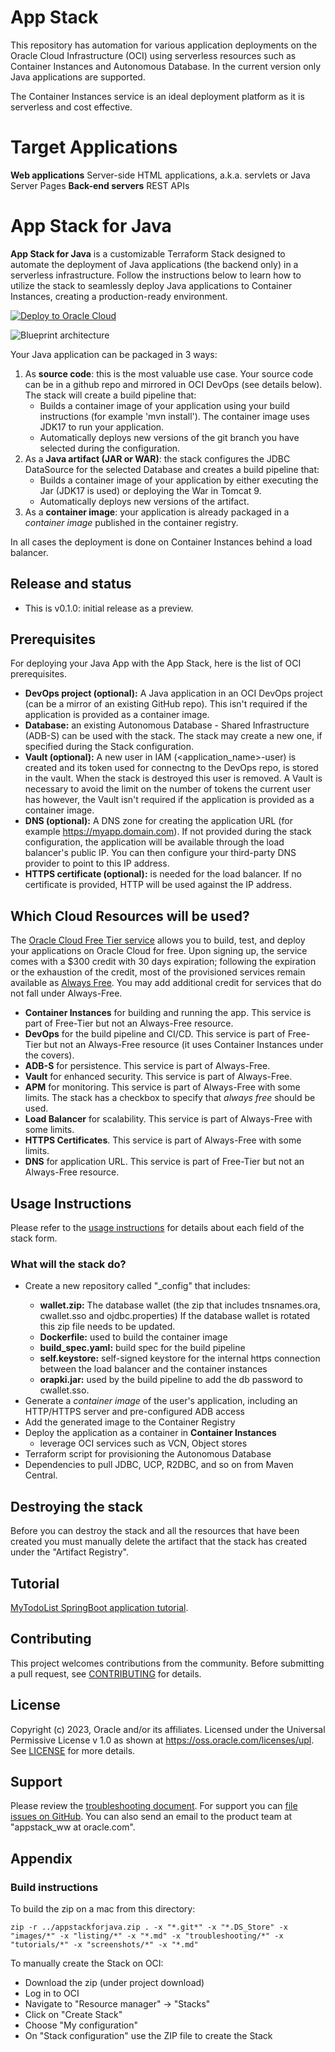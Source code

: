 App Stack
=========

This repository has automation for various application deployments on the Oracle Cloud Infrastructure (OCI) using serverless resources such as Container Instances and Autonomous Database. In the current version only Java applications are supported. 

The Container Instances service is an ideal deployment platform as it is serverless and cost effective.
# Target Applications

**Web applications** Server-side HTML applications, a.k.a. servlets or Java Server Pages
**Back-end servers** REST APIs
# App Stack for Java

**App Stack for Java** is a customizable Terraform Stack designed to automate the deployment of Java applications (the backend only) in a serverless infrastructure. Follow the instructions below to learn how to utilize the stack to seamlessly deploy Java applications to Container Instances, creating a production-ready environment.

[![Deploy to Oracle Cloud](https://oci-resourcemanager-plugin.plugins.oci.oraclecloud.com/latest/deploy-to-oracle-cloud.svg)](https://cloud.oracle.com/resourcemanager/stacks/create?zipUrl=https://github.com/oracle-quickstart/appstack/releases/download/v0.1.3/appstackforjava.zip) 

![Blueprint architecture](https://github.com/oracle-quickstart/appstack/blob/main/images/blueprintarchitecture.svg)

Your Java application can be packaged in 3 ways:
1. As **source code**: this is the most valuable use case. Your source code can be in a github repo and mirrored in OCI DevOps (see details below). The stack will create a build pipeline that:
    - Builds a container image of your application using your build instructions (for example 'mvn install'). The container image uses JDK17 to run your application.
    - Automatically deploys new versions of the git branch you have selected during the configuration.
2. As a **Java artifact (JAR or WAR)**: the stack configures the JDBC DataSource for the selected Database and creates a build pipeline that:
    - Builds a container image of your application by either executing the Jar (JDK17 is used) or deploying the War in Tomcat 9.
    - Automatically deploys new versions of the artifact.
3. As a  **container image**: your application is already packaged in a *container image* published in the container registry.

In all cases the deployment is done on Container Instances behind a load balancer.

## Release and status
 - This is v0.1.0: initial release as a preview.

## Prerequisites

For deploying your Java App with the App Stack, here is the list of OCI prerequisites.

- **DevOps project (optional):** A Java application in an OCI DevOps project (can be a mirror of an existing GitHub repo). This isn't required if the application is provided as a container image.
- **Database:** an existing Autonomous Database  - Shared Infrastructure (ADB-S) can be used with the stack. The stack may create a new one, if specified during the Stack configuration. 
- **Vault (optional):** A new user in IAM (<application_name>-user) is created and its token used for connectng to the DevOps repo, is stored in the vault. When the stack is destroyed this user is removed. A Vault is necessary to avoid the limit on the number of tokens the current user has however, the Vault isn't required if the application is provided as a container image.
- **DNS (optional):** A DNS zone for creating the application URL (for example https://myapp.domain.com). If not provided during the stack configuration, the application will be available through the load balancer's public IP. You can then configure your third-party DNS provider to point to this IP address.
- **HTTPS certificate (optional):** is needed for the load balancer. If no certificate is provided, HTTP will be used against the IP address.


## Which Cloud Resources will be used?

The [Oracle Cloud Free Tier service](https://www.oracle.com/cloud/free/) allows you to  build, test, and deploy your applications on Oracle Cloud for free. Upon signing up, the service comes with a $300 credit with 30 days expiration; following the expiration or the exhaustion of the credit, most of the provisioned services remain available  as [Always Free](https://www.oracle.com/cloud/free/#always-free). You may add additional credit for services that do not fall under Always-Free.
- **Container Instances** for building and running  the app. This service is part of Free-Tier but not an Always-Free resource. 
- **DevOps** for the build pipeline and CI/CD. This service is part of Free-Tier but not an Always-Free resource (it uses Container Instances under the covers).
- **ADB-S** for persistence. This service is part of Always-Free. 
- **Vault** for enhanced security. This service is part of Always-Free. 
- **APM** for monitoring. This service is part of Always-Free with some limits. The stack has a checkbox to specify that *always free* should be used.
- **Load Balancer** for scalability.  This service is part of Always-Free with some limits.
- **HTTPS Certificates**. This service is part of Always-Free with some limits. 
- **DNS** for application URL. This service is part of Free-Tier but not an Always-Free resource. 


## Usage Instructions

Please refer to the [usage instructions](./usage_instructions.md) for details about each field of the stack form.

### What will the stack do?

 - Create a new repository called "<application-name>_config" that includes:
   - **wallet.zip:** The database wallet (the zip that includes tnsnames.ora, cwallet.sso and ojdbc.properties) If the database wallet is rotated this zip file needs to be updated.
   - **Dockerfile:** used to build the container image
   - **build_spec.yaml:** build spec for the build pipeline
   - **self.keystore:** self-signed keystore for the internal https connection between the load balancer and the container instances
   - **orapki.jar:** used by the build pipeline to add the db password to cwallet.sso.
 - Generate a *container image* of the user's application, including an HTTP/HTTPS server and pre-configured ADB access
 - Add the generated image to the Container Registry
 - Deploy the application as a container in **Container Instances**
   - leverage OCI services such as VCN, Object stores 
 - Terraform script for provisioning the Autonomous Database
 - Dependencies to pull JDBC, UCP, R2DBC, and so on from Maven  Central. 

## Destroying the stack

Before you can destroy the stack and all the resources that have been created you must manually delete the artifact that the stack has created under the "Artifact Registry".

## Tutorial

[MyTodoList SpringBoot application tutorial](./tutorials/mytodolist/tutorial.md).

## Contributing

This project welcomes contributions from the community. Before submitting a pull
request, see [CONTRIBUTING](./CONTRIBUTING.md) for details.

## License

Copyright (c) 2023, Oracle and/or its affiliates.
Licensed under the Universal Permissive License v 1.0 as shown at https://oss.oracle.com/licenses/upl.
See [LICENSE](./LICENSE) for more details.

## Support

Please review the [troubleshooting document](./troubleshooting/troubleshooting.md).
For support you can [file issues on GitHub](https://github.com/oracle-quickstart/appstack/issues).
You can also send an email to the product team at "appstack_ww at oracle.com".

## Appendix

### Build instructions
To build the zip on a mac from this directory:
```
zip -r ../appstackforjava.zip . -x "*.git*" -x "*.DS_Store" -x "images/*" -x "listing/*" -x "*.md" -x "troubleshooting/*" -x "tutorials/*" -x "screenshots/*" -x "*.md"
```


To manually create the Stack on OCI:
 - Download the zip (under project download)
 - Log in to OCI
 - Navigate to "Resource manager" -> "Stacks"
 - Click on "Create Stack"
 - Choose "My configuration"
 - On "Stack configuration" use the ZIP file to create the Stack
